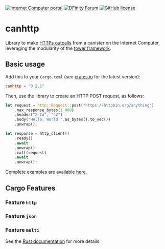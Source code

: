 [![Internet Computer portal](https://img.shields.io/badge/InternetComputer-grey?logo=internet%20computer&style=for-the-badge)](https://internetcomputer.org)
[![DFinity Forum](https://img.shields.io/badge/help-post%20on%20forum.dfinity.org-blue?style=for-the-badge)](https://forum.dfinity.org/)
[![GitHub license](https://img.shields.io/badge/license-Apache%202.0-blue.svg?logo=apache&style=for-the-badge)](LICENSE)


# canhttp

Library to make [HTTPs outcalls](https://internetcomputer.org/https-outcalls) from a canister on the Internet Computer, leveraging the modularity of the [tower framework](https://rust-lang.guide/guide/learn-async-rust/tower.html).

## Basic usage

Add this to your `Cargo.toml` (see [crates.io](https://crates.io/crates/canhttp) for the latest version):

```toml
canhttp = "0.2.1"
```

Then, use the library to create an HTTP POST request, as follows:
```rust
let request = http::Request::post("https://httpbin.org/anything")
    .max_response_bytes(1_000)
    .header("X-Id", "42")
    .body("Hello, World!".as_bytes().to_vec())
    .unwrap();

let response = http_client()
    .ready()
    .await
    .unwrap()
    .call(request)
    .await
    .unwrap();
```

Complete examples are available [here](examples).

## Cargo Features

### Feature `http`
### Feature `json`
### Feature `multi`

See the [Rust documentation](https://docs.rs/canhttp) for more details.
